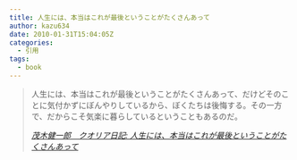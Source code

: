 ```yaml
---
title: 人生には、本当はこれが最後ということがたくさんあって
author: kazu634
date: 2010-01-31T15:04:05Z
categories:
  - 引用
tags:
  - book
---
```

<div class="section">
<blockquote title="茂木健一郎　クオリア日記" cite="http://kenmogi.cocolog-nifty.com/qualia/2010/01/post-e81c.html">
<p>
      人生には、本当はこれが最後ということがたくさんあって、だけどそのことに気付かずにぼんやりしているから、ぼくたちは後悔する。その一方で、だからこそ気楽に暮らしているということもあるのだ。
</p>

<p>
<cite><a href="http://kenmogi.cocolog-nifty.com/qualia/2010/01/post-e81c.html" onclick="__gaTracker('send', 'event', 'outbound-article', 'http://kenmogi.cocolog-nifty.com/qualia/2010/01/post-e81c.html', '茂木健一郎　クオリア日記: 人生には、本当はこれが最後ということがたくさんあって');" target="_blank">茂木健一郎　クオリア日記: 人生には、本当はこれが最後ということがたくさんあって</a></cite>
</p>
</blockquote>
</div>
